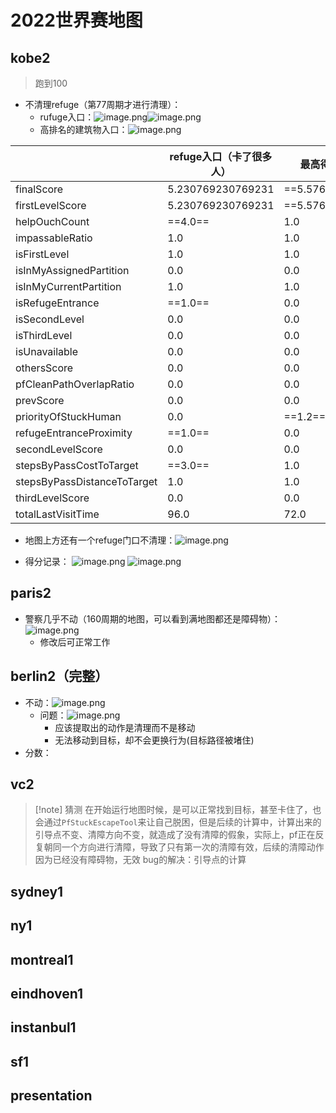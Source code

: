 # 2022世界赛地图
## kobe2
> 跑到100
- 不清理refuge（第77周期才进行清理）：
	- rufuge入口：![image.png](https://jiunian-pic-1310185536.cos.ap-nanjing.myqcloud.com/picgo%2F20230728224631.png)![image.png](https://jiunian-pic-1310185536.cos.ap-nanjing.myqcloud.com/picgo%2F20230728224643.png)
	- 高排名的建筑物入口：![image.png](https://jiunian-pic-1310185536.cos.ap-nanjing.myqcloud.com/picgo%2F20230728224719.png)

|  |  refuge入口（卡了很多人） |  最高得分的建筑物入口 | 
|---|---|---|
|finalScore|5.230769230769231|==5.576923076923077==|
|firstLevelScore|5.230769230769231|==5.576923076923077==|
|helpOuchCount|==4.0==|1.0|
|impassableRatio|1.0|1.0|
|isFirstLevel|1.0|1.0|
|isInMyAssignedPartition|0.0|0.0|
|isInMyCurrentPartition|1.0|1.0|
|isRefugeEntrance|==1.0==|0.0|
|isSecondLevel|0.0|0.0|
|isThirdLevel|0.0|0.0|
|isUnavailable|0.0|0.0|
|othersScore|0.0|0.0|
|pfCleanPathOverlapRatio|0.0|0.0|
|prevScore|0.0|0.0|
|priorityOfStuckHuman|0.0|==1.2==|
|refugeEntranceProximity|==1.0==|0.0|
|secondLevelScore|0.0|0.0|
|stepsByPassCostToTarget|==3.0==|1.0|
|stepsByPassDistanceToTarget|1.0|1.0|
|thirdLevelScore|0.0|0.0|
|totalLastVisitTime|96.0|72.0|

- 地图上方还有一个refuge门口不清理：![image.png](https://jiunian-pic-1310185536.cos.ap-nanjing.myqcloud.com/picgo%2F20230728225731.png)

- 得分记录：
![image.png](https://jiunian-pic-1310185536.cos.ap-nanjing.myqcloud.com/picgo%2F20230728231646.png)
![image.png](https://jiunian-pic-1310185536.cos.ap-nanjing.myqcloud.com/picgo%2F20230728231824.png)

## paris2
- 警察几乎不动（160周期的地图，可以看到满地图都还是障碍物）：![image.png](https://jiunian-pic-1310185536.cos.ap-nanjing.myqcloud.com/picgo%2F20230728234042.png)
	- 修改后可正常工作
## berlin2（完整）
- 不动：![image.png](https://jiunian-pic-1310185536.cos.ap-nanjing.myqcloud.com/picgo%2F20230803132445.png)
	- 问题：![image.png](https://jiunian-pic-1310185536.cos.ap-nanjing.myqcloud.com/picgo%2F20230803132957.png)
		- 应该提取出的动作是清理而不是移动
		- 无法移动到目标，却不会更换行为(目标路径被堵住)
- 分数：


## vc2
> [!note] 猜测
> 在开始运行地图时候，是可以正常找到目标，甚至卡住了，也会通过`PfStuckEscapeTool`来让自己脱困，但是后续的计算中，计算出来的引导点不变、清障方向不变，就造成了没有清障的假象，实际上，pf正在反复朝同一个方向进行清障，导致了只有第一次的清障有效，后续的清障动作因为已经没有障碍物，无效
> bug的解决：引导点的计算
## sydney1

## ny1

## montreal1

## eindhoven1

## instanbul1

## sf1

## presentation
